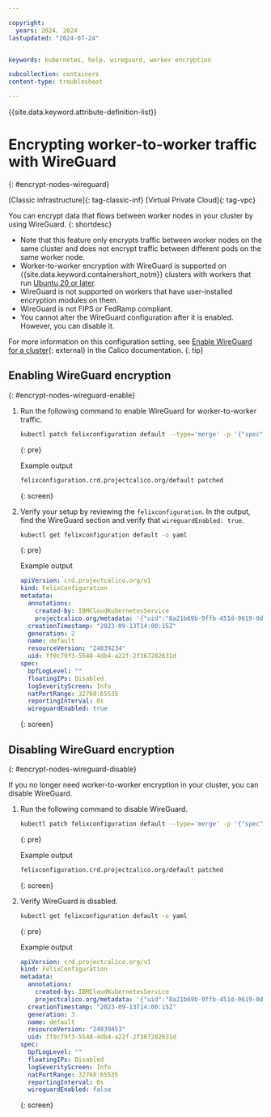 ```yaml
---

copyright:
  years: 2024, 2024
lastupdated: "2024-07-24"


keywords: kubernetes, help, wireguard, worker encryption

subcollection: containers
content-type: troubleshoot

---
```


{{site.data.keyword.attribute-definition-list}}

# Encrypting worker-to-worker traffic with WireGuard
{: #encrypt-nodes-wireguard}

[Classic infrastructure]{: tag-classic-inf} [Virtual Private Cloud]{: tag-vpc}

You can encrypt data that flows between worker nodes in your cluster by using WireGuard. 
{: shortdesc}

- Note that this feature only encrypts traffic between worker nodes on the same cluster and does not encrypt traffic between different pods on the same worker node.
- Worker-to-worker encryption with WireGuard is supported on {{site.data.keyword.containershort_notm}} clusters with workers that run [Ubuntu 20 or later](/docs/containers?topic=containers-ubuntu-migrate).
- WireGuard is not supported on workers that have user-installed encryption modules on them. 
- WireGuard is not FIPS or FedRamp compliant.
- You cannot alter the WireGuard configuration after it is enabled. However, you can disable it.

For more information on this configuration setting, see [Enable WireGuard for a cluster](https://archive-os-3-25.netlify.app/calico/3.25/network-policy/encrypt-cluster-pod-traffic/#enable-wireguard-for-a-cluster){: external} in the Calico documentation.
{: tip}


## Enabling WireGuard encryption
{: #encrypt-nodes-wireguard-enable}

1. Run the following command to enable WireGuard for worker-to-worker traffic.

    ```sh
    kubectl patch felixconfiguration default --type='merge' -p '{"spec":{"wireguardEnabled":true}}'
    ```
    {: pre}

    Example output
    ```sh
    felixconfiguration.crd.projectcalico.org/default patched
    ```
    {: screen}

2. Verify your setup by reviewing the `felixconfiguration`. In the output, find the WireGuard section and verify that `wireguardEnabled: true`. 

    ```sh
    kubectl get felixconfiguration default -o yaml
    ```
    {: pre}

    Example output

    ```yaml
    apiVersion: crd.projectcalico.org/v1
    kind: FelixConfiguration
    metadata:
      annotations:
        created-by: IBMCloudKubernetesService
        projectcalico.org/metadata: '{"uid":"8a21b69b-9ffb-451d-9619-0dd1605810dc","creationTimestamp":"2023-09-13T14:00:15Z"}'
      creationTimestamp: "2023-09-13T14:00:15Z"
      generation: 2
      name: default
      resourceVersion: "24839234"
      uid: ff0c79f3-5548-4db4-a22f-2f367282631d
    spec:
      bpfLogLevel: ""
      floatingIPs: Disabled
      logSeverityScreen: Info
      natPortRange: 32768:65535
      reportingInterval: 0s
      wireguardEnabled: true
    ```
    {: screen}

## Disabling WireGuard encryption
{: #encrypt-nodes-wireguard-disable}

If you no longer need worker-to-worker encryption in your cluster, you can disable WireGuard.

1. Run the following command to disable WireGuard.

    ```sh
    kubectl patch felixconfiguration default --type='merge' -p '{"spec":{"wireguardEnabled":false}}'
    ```
    {: pre}

    Example output
    ```sh
    felixconfiguration.crd.projectcalico.org/default patched
    ```
    {: screen}

1. Verify WireGuard is disabled.
    ```sh
    kubectl get felixconfiguration default -o yaml
    ```
    {: pre}

    Example output
    ```yaml
    apiVersion: crd.projectcalico.org/v1
    kind: FelixConfiguration
    metadata:
      annotations:
        created-by: IBMCloudKubernetesService
        projectcalico.org/metadata: '{"uid":"8a21b69b-9ffb-451d-9619-0dd1605810dc","creationTimestamp":"2023-09-13T14:00:15Z"}'
      creationTimestamp: "2023-09-13T14:00:15Z"
      generation: 3
      name: default
      resourceVersion: "24839453"
      uid: ff0c79f3-5548-4db4-a22f-2f367282631d
    spec:
      bpfLogLevel: ""
      floatingIPs: Disabled
      logSeverityScreen: Info
      natPortRange: 32768:65535
      reportingInterval: 0s
      wireguardEnabled: false
    ```
    {: screen}


